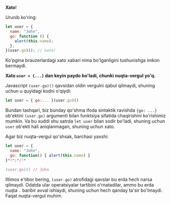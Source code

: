 **Xato**!

Urunib ko'ring:

```js run
let user = {
  name: "John",
  go: function () {
    alert(this.name);
  },
}(user.go)(); // xato!
```

Ko'pgina brauzerlardagi xato xabari nima bo'lganligini tushunishga imkon bermaydi.

**Xato `user = {...}` dan keyin paydo bo'ladi, chunki nuqta-vergul yo'q.**

Javascript `(user.go)()` qavsidan oldin vergulni qabul qilmaydi, shuning uchun u quyidagi kodni o'qiydi:

```js no-beautify
let user = { go:... }(user.go)()
```

Bundan tashqari, biz bunday qo'shma ifoda sintaktik ravishda `{go: ...}` ob'ektini `(user.go)` argumenti bilan funktsiya sifatida chaqirishini ko'rishimiz mumkin. Va bu xuddi shu satrda `let user` bilan sodir bo'ladi, shuning uchun `user` ob'ekti hali aniqlanmagan, shuning uchun xato.

Agar biz nuqta-vergul qo'shsak, barchasi yaxshi:

```js run
let user = {
  name: "John",
  go: function() { alert(this.name) }
}*!*;*/!*

(user.go)() // John
```

Iltimos e'tibor bering, `(user.go)` atrofidagi qavslar bu erda hech narsa qilmaydi. Odatda ular operatsiyalar tartibini o'rnatadilar, ammo bu erda nuqta `.` baribir avval ishlaydi, shuning uchun hech qanday ta'sir bo'lmaydi. Faqat nuqta-vergul muhim.
